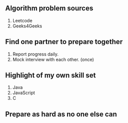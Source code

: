 ## Algorithm problem sources
1. Leetcode
2. Geeks4Geeks

## Find one partner to prepare together
1. Report progress daily. 
2. Mock interview with each other. (once)

## Highlight of my own skill set
1. Java 
2. JavaScript
3. C

## Prepare as hard as no one else can
